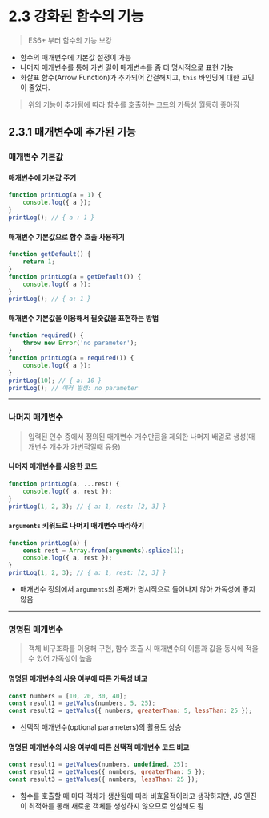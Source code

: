 # 2.3 강화된 함수의 기능
> ES6+ 부터 함수의 기능 보강
- 함수의 매개변수에 기본값 설정이 가능
- 나머지 매개변수를 통해 가변 길이 매개변수를 좀 더 명시적으로 표현 가능
- 화살표 함수(Arrow Function)가 추가되어 간결해지고, `this` 바인딩에 대한 고민이 줄었다.
> 위의 기능이 추가됨에 따라 함수를 호출하는 코드의 가독성 월등히 좋아짐

## 2.3.1 매개변수에 추가된 기능
### 매개변수 기본값
#### 매개변수에 기본값 주기
```js
function printLog(a = 1) {
    console.log({ a });
}
printLog(); // { a : 1 }
```

#### 매개변수 기본값으로 함수 호출 사용하기
```js
function getDefault() {
    return 1;
}
function printLog(a = getDefault()) {
    console.log({ a });
}
printLog(); // { a: 1 }
```

#### 매개변수 기본값을 이용해서 필숫값을 표현하는 방법
```js
function required() {
    throw new Error('no parameter');
}
function printLog(a = required()) {
    console.log({ a });
}
printLog(10); // { a: 10 }
printLog(); // 에러 발생: no parameter
```

----

### 나머지 매개변수
> 입력된 인수 중에서 정의된 매개변수 개수만큼을 제외한 나머지 배열로 생성(매개변수 개수가 가변적일때 유용)

#### 나머지 매개변수를 사용한 코드
```js
function printLog(a, ...rest) {
    console.log({ a, rest });
}
printLog(1, 2, 3); // { a: 1, rest: [2, 3] } 
```

#### `arguments` 키워드로 나머지 매개변수 따라하기
```js
function printLog(a) {
    const rest = Array.from(arguments).splice(1);
    console.log({ a, rest });
}
printLog(1, 2, 3); // { a: 1, rest: [2, 3] }
```

- 매개변수 정의에서 `arguments`의 존재가 명시적으로 들어나지 않아 가독성에 좋지 않음

---
### 명명된 매개변수
> 객체 비구조화를 이용해 구현, 함수 호출 시 매개변수의 이름과 값을 동시에 적을 수 있어 가독성이 높음

#### 명명된 매개변수의 사용 여부에 따른 가독성 비교
```js
const numbers = [10, 20, 30, 40];
const result1 = getValus(numbers, 5, 25);
const result2 = getValus({ numbers, greaterThan: 5, lessThan: 25 });
```

- 선택적 매개변수(optional parameters)의 활용도 상승

#### 명명된 매개변수의 사용 여부에 따른 선택적 매개변수 코드 비교
```js
const result1 = getValues(numbers, undefined, 25);
const result2 = getValues({ numbers, greaterThan: 5 });
const result3 = getValues({ numbers, lessThan: 25 });
```
 - 함수를 호출할 때 마다 객체가 생산됨에 따라 비효율적이라고 생각하지만, JS 엔진이 최적화를 통해 새로운 객체를 생성하지 않으므로 안심해도 됨

